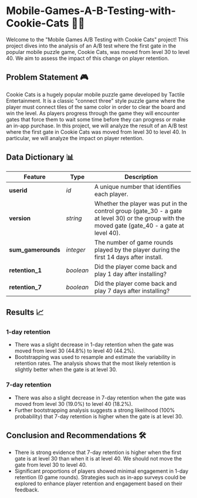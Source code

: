 # Mobile-Games-A-B-Testing-with-Cookie-Cats 🍪🐱
Welcome to the "Mobile Games A/B Testing with Cookie Cats" project! This project dives into the analysis of an A/B test where the first gate in the popular mobile puzzle game, Cookie Cats, was moved from level 30 to level 40. We aim to assess the impact of this change on player retention.

## Problem Statement 🎮
Cookie Cats is a hugely popular mobile puzzle game developed by Tactile Entertainment. It is a classic "connect three" style puzzle game where the player must connect tiles of the same color in order to clear the board and win the level. As players progress through the game they will encounter gates that force them to wait some time before they can progress or make an in-app purchase. In this project, we will analyze the result of an A/B test where the first gate in Cookie Cats was moved from level 30 to level 40. In particular, we will analyze the impact on player retention.

## Data Dictionary 📊
Feature|Type|Description
---|---|---
**userid**|_id_|A unique number that identifies each player.
**version**|_string_|Whether the player was put in the control group (gate_30 - a gate at level 30) or the group with the moved gate (gate_40 - a gate at level 40).
**sum_gamerounds**|_integer_|The number of game rounds played by the player during the first 14 days after install.
**retention_1**|_boolean_|Did the player come back and play 1 day after installing?
**retention_7**|_boolean_|Did the player come back and play 7 days after installing?

## Results 📈
### 1-day retention

- There was a slight decrease in 1-day retention when the gate was moved from level 30 (44.8%) to level 40 (44.2%).
- Bootstrapping was used to resample and estimate the variability in retention rates. The analysis shows that the most likely retention is slightly better when the gate is at level 30.

### 7-day retention

- There was also a slight decrease in 7-day retention when the gate was moved from level 30 (19.0%) to level 40 (18.2%).
- Further bootstrapping analysis suggests a strong likelihood (100% probability) that 7-day retention is higher when the gate is at level 30.

## Conclusion and Recommendations 🛠️
- There is strong evidence that 7-day retention is higher when the first gate is at level 30 than when it is at level 40. We should not move the gate from level 30 to level 40.
- Significant proportions of players showed minimal engagement in 1-day retention (0 game rounds). Strategies such as in-app surveys could be explored to enhance player retention and engagement based on their feedback.
